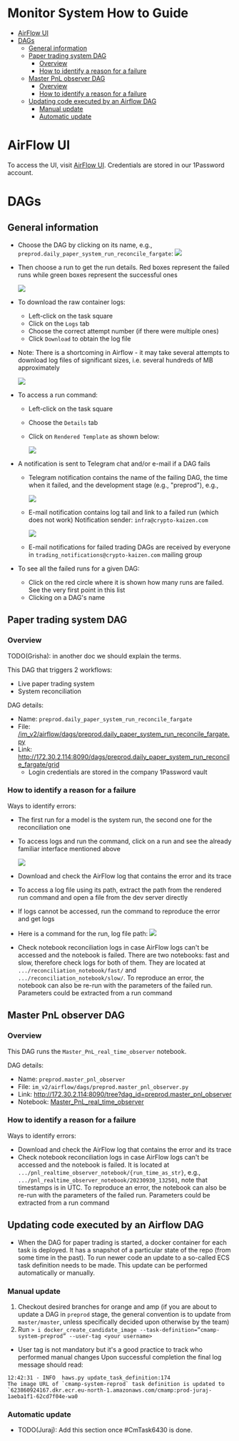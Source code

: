 # Monitor System How to Guide

<!-- toc -->

- [AirFlow UI](#airflow-ui)
- [DAGs](#dags)
  * [General information](#general-information)
  * [Paper trading system DAG](#paper-trading-system-dag)
    + [Overview](#overview)
    + [How to identify a reason for a failure](#how-to-identify-a-reason-for-a-failure)
  * [Master PnL observer DAG](#master-pnl-observer-dag)
    + [Overview](#overview-1)
    + [How to identify a reason for a failure](#how-to-identify-a-reason-for-a-failure-1)
  * [Updating code executed by an Airflow DAG](#updating-code-executed-by-an-airflow-dag)
    + [Manual update](#manual-update)
    + [Automatic update](#automatic-update)

<!-- tocstop -->

# AirFlow UI

To access the UI, visit [AirFlow UI](http://172.30.2.114:8090/login/).
Credentials are stored in our 1Password account.

# DAGs

## General information

- Choose the DAG by clicking on its name, e.g.,
  `preprod.daily_paper_system_run_reconcile_fargate`:
  <img src="figs/ck.monitor_system.how_to_guide.md/image4.png">
- Then choose a run to get the run details. Red boxes represent the failed runs
  while green boxes represent the successful ones

  <img src="figs/ck.monitor_system.how_to_guide.md/image5.png">

- To download the raw container logs:

  - Left-click on the task square
  - Click on the `Logs` tab
  - Choose the correct attempt number (if there were multiple ones)
  - Click `Download` to obtain the log file

- Note: There is a shortcoming in Airflow - it may take several attempts to
  download log files of significant sizes, i.e. several hundreds of MB
  approximately

  <img src="figs/ck.monitor_system.how_to_guide.md/image2.png">

- To access a run command:

  - Left-click on the task square
  - Choose the `Details` tab
  - Click on `Rendered Template` as shown below:

    <img src="figs/ck.monitor_system.how_to_guide.md/image3.png">

- A notification is sent to Telegram chat and/or e-mail if a DAG fails

  - Telegram notification contains the name of the failing DAG, the time when it
    failed, and the development stage (e.g., "preprod"), e.g.,

    <img src="figs/ck.monitor_system.how_to_guide.md/image7.png" style="" />

  - E-mail notification contains log tail and link to a failed run (which does
    not work) Notification sender: `infra@crypto-kaizen.com`

    <img src="figs/ck.monitor_system.how_to_guide.md/image8.png" style="" />

  - E-mail notifications for failed trading DAGs are received by everyone in
    `trading_notifications@crypto-kaizen.com` mailing group

- To see all the failed runs for a given DAG:
  - Click on the red circle where it is shown how many runs are failed. See the
    very first point in this list
  - Clicking on a DAG's name

## Paper trading system DAG

### Overview

TODO(Grisha): in another doc we should explain the terms.

This DAG that triggers 2 workflows:

- Live paper trading system
- System reconciliation

DAG details:

- Name: `preprod.daily_paper_system_run_reconcile_fargate`
- File:
  [/im_v2/airflow/dags/preprod.daily_paper_system_run_reconcile_fargate.py](/im_v2/airflow/dags/preprod.daily_paper_system_run_reconcile_fargate.py)
- Link:
  http://172.30.2.114:8090/dags/preprod.daily_paper_system_run_reconcile_fargate/grid
  - Login credentials are stored in the company 1Password vault

### How to identify a reason for a failure

Ways to identify errors:

- The first run for a model is the system run, the second one for the
  reconciliation one
- To access logs and run the command, click on a run and see the already
  familiar interface mentioned above

  <img src="figs/ck.monitor_system.how_to_guide.md/image6.png">

- Download and check the AirFlow log that contains the error and its trace
- To access a log file using its path, extract the path from the rendered run
  command and open a file from the dev server directly
- If logs cannot be accessed, run the command to reproduce the error and get
  logs
- Here is a command for the run, log file path:
  <img src="figs/ck.monitor_system.how_to_guide.md/image1.png" style="" />
- Check notebook reconciliation logs in case AirFlow logs can't be accessed and
  the notebook is failed. There are two notebooks: fast and slow, therefore
  check logs for both of them. They are located at
  `.../reconciliation_notebook/fast/` and `.../reconciliation_notebook/slow/`.
  To reproduce an error, the notebook can also be re-run with the parameters of
  the failed run. Parameters could be extracted from a run command

## Master PnL observer DAG

### Overview

This DAG runs the `Master_PnL_real_time_observer` notebook.

DAG details:

- Name: `preprod.master_pnl_observer`
- File: `im_v2/airflow/dags/preprod.master_pnl_observer.py`
- Link: http://172.30.2.114:8090/tree?dag_id=preprod.master_pnl_observer
- Notebook:
  [Master_PnL_real_time_observer](/oms/notebooks/Master_PnL_real_time_observer.ipynb)

### How to identify a reason for a failure

Ways to identify errors:

- Download and check the AirFlow log that contains the error and its trace
- Check notebook reconciliation logs in case AirFlow logs can't be accessed and
  the notebook is failed. It is located at
  `.../pnl_realtime_observer_notebook/{run_time_as_str}`, e.g.,
  `.../pnl_realtime_observer_notebook/20230930_132501`, note that timestamps is
  in UTC. To reproduce an error, the notebook can also be re-run with the
  parameters of the failed run. Parameters could be extracted from a run command

## Updating code executed by an Airflow DAG

- When the DAG for paper trading is started, a docker container for each task is
  deployed. It has a snapshot of a particular state of the repo (from some time
  in the past). To run newer code an update to a so-called ECS task definition
  needs to be made. This update can be performed automatically or manually.

### Manual update

1. Checkout desired branches for orange and amp (if you are about to update a
   DAG in `preprod` stage, the general convention is to update from
   `master/master`, unless specifically decided upon otherwise by the team)
2. Run
   `> i docker_create_candidate_image --task-definition=”cmamp-system-preprod” --user-tag <your username>`

- User tag is not mandatory but it's a good practice to track who performed
  manual changes Upon successful completion the final log message should read:

```
12:42:31 - INFO  haws.py update_task_definition:174                     The image URL of `cmamp-system-reprod` task definition is updated to `623860924167.dkr.ecr.eu-north-1.amazonaws.com/cmamp:prod-juraj-1aeba1f1-62cd7f04e-wa0
```

### Automatic update

- TODO(Juraj): Add this section once #CmTask6430 is done.

